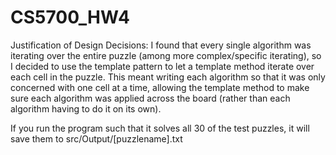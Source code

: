 # CS5700_HW4



Justification of Design Decisions:
I found that every single algorithm was iterating over the entire puzzle (among more complex/specific iterating), so
I decided to use the template pattern to let a template method iterate over each cell in the puzzle.  This meant writing
each algorithm so that it was only concerned with one cell at a time, allowing the template method to make sure each
algorithm was applied across the board (rather than each algorithm having to do it on its own).



If you run the program such that it solves all 30 of the test puzzles, it will save them to src/Output/[puzzlename].txt